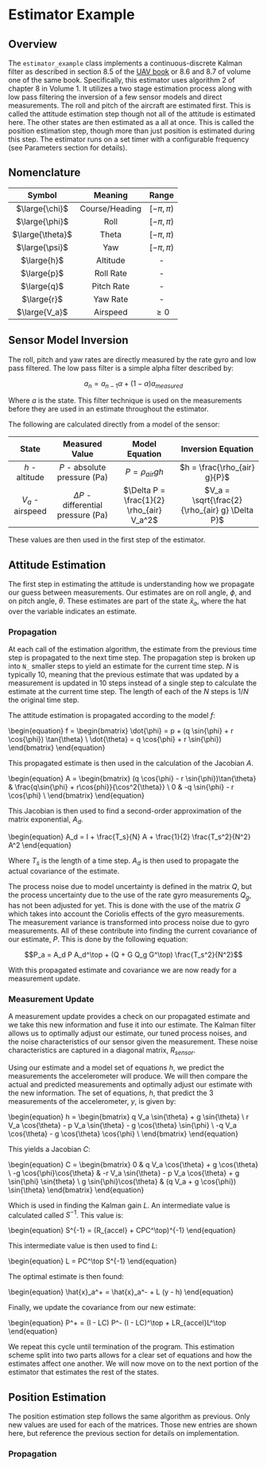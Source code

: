 # Estimator Example

<!-- TODO: rename this to continuous discrete once full state is integrated. -->

## Overview

The `estimator_example` class implements a continuous-discrete Kalman filter as described in section 8.5 of the [UAV book](https://github.com/randybeard/mavsim_public) or 8.6 and 8.7 of volume one of the same book.
Specifically, this estimator uses algorithm 2 of chapter 8 in Volume 1.
It utilizes a two stage estimation process along with low pass filtering the inversion of a few sensor models and direct measurements.
The roll and pitch of the aircraft are estimated first.
This is called the attitude estimation step though not all of the attitude is estimated here.
The other states are then estimated as a all at once.
This is called the position estimation step, though more than just position is estimated during this step.
The estimator runs on a set timer with a configurable frequency (see Parameters section for details).

## Nomenclature

| Symbol | Meaning | Range |
|:------:|:-------:| :---: |
|$\large{\chi}$| Course/Heading | $[-\pi,\pi)$ |
|$\large{\phi}$| Roll | $[-\pi,\pi)$ |
|$\large{\theta}$| Theta | $[-\pi,\pi)$ |
|$\large{\psi}$| Yaw | $[-\pi,\pi)$ |
|$\large{h}$| Altitude | - |
|$\large{p}$| Roll Rate | - |
|$\large{q}$| Pitch Rate | - |
|$\large{r}$| Yaw Rate | - |
|$\large{V_a}$| Airspeed | $\geq 0$ |

## Sensor Model Inversion

The roll, pitch and yaw rates are directly measured by the rate gyro and low pass filtered.
The low pass filter is a simple alpha filter described by:

$$
    a_{n} = a_{n-1} \alpha + (1 - \alpha) a_{measured}
$$

Where $a$ is the state.
This filter technique is used on the measurements before they are used in an estimate throughout the estimator.

The following are calculated directly from a model of the sensor:

<center>

| State | Measured Value | Model Equation | Inversion Equation |
|:--:|:--:|:--:|:--:|
| $h$ - altitude | $P$ - absolute pressure (Pa) | $P = \rho_{air} gh$ | $h = \frac{\rho_{air} g}{P}$|
| $V_a$ - airspeed | $\Delta P$ - differential pressure (Pa) | $\Delta P = \frac{1}{2} \rho_{air} V_a^2$ | $V_a = \sqrt{\frac{2}{\rho_{air} g} \Delta P}$|

</center>

These values are then used in the first step of the estimator.

## Attitude Estimation

The first step in estimating the attitude is understanding how we propagate our guess between measurements.
Our estimates are on roll angle, $\phi$, and on pitch angle, $\theta$.
These estimates are part of the state $\hat{x}_a$, where the hat over the variable indicates an estimate.

### Propagation

At each call of the estimation algorithm, the estimate from the previous time step is propagated to the next time step.
The propagation step is broken up into `N_` smaller steps to yield an estimate for the current time step.
$N$ is typically 10, meaning that the previous estimate that was updated by a measurement is updated in 10 steps instead of a single step to calculate the estimate at the current time step.
The length of each of the $N$ steps is 1/$N$ the original time step.

The attitude estimation is propagated according to the model $f$:

\begin{equation}
    f =
    \begin{bmatrix}
        \dot{\phi} = p + (q \sin{\phi} + r \cos{\phi}) \tan{\theta} \\
        \dot{\theta} = q \cos{\phi} + r \sin{\phi})
    \end{bmatrix}
\end{equation}

This propagated estimate is then used in the calculation of the Jacobian $A$.

\begin{equation}
    A =
    \begin{bmatrix}
        (q \cos{\phi} - r \sin{\phi})\tan{\theta} & \frac{q\sin{\phi} + r\cos{phi}}{\cos^2{\theta}} \\
        0 & -q \sin{\phi} - r \cos{\phi} \\
    \end{bmatrix}
\end{equation}

This Jacobian is then used to find a second-order approximation of the matrix exponential, $A_d$.

\begin{equation}
    A_d = I + \frac{T_s}{N} A + \frac{1}{2} \frac{T_s^2}{N^2} A^2
\end{equation}

Where $T_s$ is the length of a time step.
$A_d$ is then used to propagate the actual covariance of the estimate.

The process noise due to model uncertainty is defined in the matrix $Q$, but the process uncertainty due to the use of the rate gyro measurements $Q_g$, has not been adjusted for yet.
This is done with the use of the matrix $G$ which takes into account the Coriolis effects of the gyro measurements.
The measurement variance is transformed into process noise due to gyro measurements.
All of these contribute into finding the current covariance of our estimate, $P$.
This is done by the following equation:

$$P_a = A_d P A_d^\top + (Q + G Q_g G^\top) \frac{T_s^2}{N^2}$$

With this propagated estimate and covariance we are now ready for a measurement update.

### Measurement Update

A measurement update provides a check on our propagated estimate and we take this new information and fuse it into our estimate.
The Kalman filter allows us to optimally adjust our estimate, our tuned process noises, and the noise characteristics of our sensor given the measurement.
These noise characteristics are captured in a diagonal matrix, $R_{sensor}$.

Using our estimate and a model set of equations $h$, we predict the measurements the accelerometer will produce.
We will then compare the actual and predicted measurements and optimally adjust our estimate with the new information.
The set of equations, $h$, that predict the 3 measurements of the accelerometer, $y$, is given by:

\begin{equation}
    h = 
    \begin{bmatrix}
        q V_a \sin{\theta} + g \sin{\theta} \\
        r V_a \cos{\theta} - p V_a \sin{\theta} - g \cos{\theta} \sin{\phi} \\
        -q V_a \cos{\theta} - g \cos{\theta} \cos{\phi} \\
    \end{bmatrix}
\end{equation}

This yields a Jacobian $C$:

\begin{equation}
    C = 
    \begin{bmatrix}
        0 & q V_a \cos{\theta} + g \cos{\theta} \\
        -g \cos{\phi}\cos{\theta} & -r V_a \sin{\theta} - p V_a \cos{\theta} + g \sin{\phi} \sin{theta} \\
        g \sin{\phi}\cos{\theta} & (q V_a + g \cos{\phi}) \sin{\theta}
    \end{bmatrix}
\end{equation}

Which is used in finding the Kalman gain $L$.
An intermediate value is calculated called $S^{-1}$.
This value is:

\begin{equation}
    S^{-1} = (R_{accel} + CPC^\top)^{-1}
\end{equation}

This intermediate value is then used to find $L$:

\begin{equation}
    L = PC^\top S^{-1}
\end{equation}

The optimal estimate is then found:

\begin{equation}
    \hat{x}_a^+ =  \hat{x}_a^- + L (y - h)
\end{equation}

Finally, we update the covariance from our new estimate:

\begin{equation}
    P^+ = (I - LC) P^- (I - LC)^\top + LR_{accel}L^\top
\end{equation}

We repeat this cycle until termination of the program.
This estimation scheme split into two parts allows for a clear set of equations and how the estimates affect one another.
We will now move on to the next portion of the estimator that estimates the rest of the states.

## Position Estimation

The position estimation step follows the same algorithm as previous.
Only new values are used for each of the matrices.
Those new entries are shown here, but reference the previous section for details on implementation.

### Propagation


